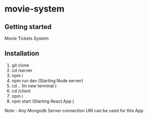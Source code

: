 # movie-system



## Getting started

Movie Tickets System

## Installation

1. git clone 
2. cd /server 
3. npm i
4. npm run dev (Starting Node server)
5. cd .. (In new terminal )
6. cd /client 
7. npm i
8. npm start (Starting React App )

Note - Any Mongodb Server connection URI can be used for this App

